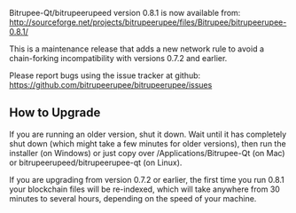 Bitrupee-Qt/bitrupeerupeed version 0.8.1 is now available from:
  http://sourceforge.net/projects/bitrupeerupee/files/Bitrupee/bitrupeerupee-0.8.1/

This is a maintenance release that adds a new network rule to avoid
a chain-forking incompatibility with versions 0.7.2 and earlier.

Please report bugs using the issue tracker at github:
  https://github.com/bitrupeerupee/bitrupeerupee/issues


How to Upgrade
--------------

If you are running an older version, shut it down. Wait
until it has completely shut down (which might take a few minutes for older
versions), then run the installer (on Windows) or just copy over
/Applications/Bitrupee-Qt (on Mac) or bitrupeerupeed/bitrupeerupee-qt (on Linux).

If you are upgrading from version 0.7.2 or earlier, the first time you
run 0.8.1 your blockchain files will be re-indexed, which will take
anywhere from 30 minutes to several hours, depending on the speed of
your machine.
